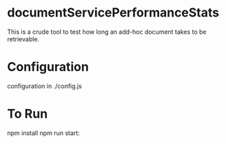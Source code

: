 # documentServicePerformanceStats
This is a crude tool to test how long an add-hoc document takes to be retrievable. 

# Configuration
configuration in ./config.js

# To Run
npm install
npm run start:

